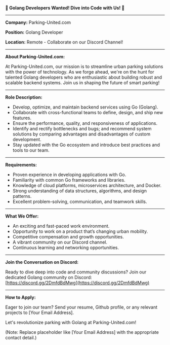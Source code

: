 **🚀 Golang Developers Wanted! Dive into Code with Us! 🚀**

---

**Company:** Parking-United.com

**Position:** Golang Developer

**Location:** Remote - Collaborate on our Discord Channel!

---

**About Parking-United.com:**

At Parking-United.com, our mission is to streamline urban parking solutions with the power of technology. As we forge ahead, we're on the hunt for talented Golang developers who are enthusiastic about building robust and scalable backend systems. Join us in shaping the future of smart parking!

---

**Role Description:**

- Develop, optimize, and maintain backend services using Go (Golang).
- Collaborate with cross-functional teams to define, design, and ship new features.
- Ensure the performance, quality, and responsiveness of applications.
- Identify and rectify bottlenecks and bugs; and recommend system solutions by comparing advantages and disadvantages of custom development.
- Stay updated with the Go ecosystem and introduce best practices and tools to our team.

---

**Requirements:**

- Proven experience in developing applications with Go.
- Familiarity with common Go frameworks and libraries.
- Knowledge of cloud platforms, microservices architecture, and Docker.
- Strong understanding of data structures, algorithms, and design patterns.
- Excellent problem-solving, communication, and teamwork skills.

---

**What We Offer:**

- An exciting and fast-paced work environment.
- Opportunity to work on a product that’s changing urban mobility.
- Competitive compensation and growth opportunities.
- A vibrant community on our Discord channel.
- Continuous learning and networking opportunities.

---

**Join the Conversation on Discord:**

Ready to dive deep into code and community discussions? Join our dedicated Golang community on Discord: [https://discord.gg/2DmfdBdMwg](https://discord.gg/2DmfdBdMwg)

---

**How to Apply:**

Eager to join our team? Send your resume, Github profile, or any relevant projects to [Your Email Address].

Let's revolutionize parking with Golang at Parking-United.com!

(Note: Replace placeholder like [Your Email Address] with the appropriate contact detail.)
